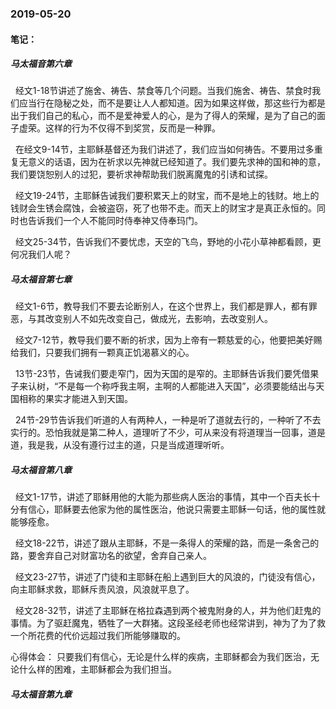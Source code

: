 ### 2019-05-20

#### 笔记：

##### 马太福音第六章

&nbsp;    经文1-18节讲述了施舍、祷告、禁食等几个问题。当我们施舍、祷告、禁食时我们应当行在隐秘之处，而不是要让人人都知道。因为如果这样做，那这些行为都是出于我们自己的私心，而不是爱神爱人的心，是为了得人的荣耀，是为了自己的面子虚荣。这样的行为不仅得不到奖赏，反而是一种罪。

&nbsp;    在经文9-14节，主耶稣基督还为我们讲述了，我们应当如何祷告。不要用过多重复无意义的话语，因为在祈求以先神就已经知道了。我们要先求神的国和神的意，我们要饶恕别人的过犯，要祈求神帮助我们脱离魔鬼的引诱和试探。

&nbsp;    经文19-24节，主耶稣告诫我们要积累天上的财宝，而不是地上的钱财。地上的钱财会生锈会腐蚀，会被盗窃，死了也带不走。而天上的财宝才是真正永恒的。同时也告诉我们一个人不能同时侍奉神又侍奉玛门。

&nbsp;    经文25-34节，告诉我们不要忧虑，天空的飞鸟，野地的小花小草神都看顾，更何况我们人呢？

##### 马太福音第七章

&nbsp;    经文1-6节，教导我们不要去论断别人，在这个世界上，我们都是罪人，都有罪恶，与其改变别人不如先改变自己，做成光，去影响，去改变别人。

&nbsp;    经文7-12节，教导我们要不断的祈求，因为上帝有一颗慈爱的心，他要把美好赐给我们，只要我们拥有一颗真正饥渴慕义的心。

&nbsp;    13节-23节，告诫我们要走窄门，因为天国的是窄的。主耶稣告诉我们要凭借果子来认树，“不是每一个称呼我主啊，主啊的人都能进入天国”，必须要能结出与天国相称的果实才能进入到天国。

&nbsp;    24节-29节告诉我们听道的人有两种人，一种是听了道就去行的，一种听了不去实行的。恐怕我就是第二种人，道理听了不少，可从来没有将道理当一回事，道是道，我是我，从没有遵行过主的道，只是当成道理听听。

##### 马太福音第八章

&nbsp;    经文1-17节，讲述了耶稣用他的大能为那些病人医治的事情，其中一个百夫长十分有信心，耶稣要去他家为他的属性医治，他说只需要主耶稣一句话，他的属性就能够痊愈。

&nbsp;    经文18-22节，讲述了跟从主耶稣，不是一条得人的荣耀的路，而是一条舍己的路，要舍弃自己对财富功名的欲望，舍弃自己亲人。

&nbsp;    经文23-27节，讲述了门徒和主耶稣在船上遇到巨大的风浪的，门徒没有信心，向主耶稣求救，耶稣斥责风浪，风浪就平息了。

&nbsp;    经文28-32节，讲述了主耶稣在格拉森遇到两个被鬼附身的人，并为他们赶鬼的事情。为了驱赶魔鬼，牺牲了一大群猪。这段圣经老师也经常讲到，神为了为了救一个所花费的代价远超过我们所能够赚取的。

心得体会： 只要我们有信心，无论是什么样的疾病，主耶稣都会为我们医治，无论什么样的困难，主耶稣都会为我们担当。
    
##### 马太福音第九章
